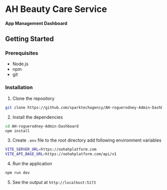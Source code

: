 # AH Beauty Care Service

#### App Management Dashboard

## Getting Started

### Prerequisites

-   Node.js
-   npm
-   git

### Installation

1. Clone the repository

```bash
git clone https://github.com/sparktechagency/AH-roguerodney-Admin-Dashboard.git
```

2. Install the dependencies

```bash
cd AH-roguerodney-Admin-Dashboard
npm install
```

3. Create `.env` file to the root directory add following environment variables

```bash
VITE_SERVER_URL=https://oohahplatform.com
VITE_API_BASE_URL=https://oohahplatform.com/api/v1
```

4. Run the application

```bash
npm run dev
```

5. See the output at `http://localhost:5173`